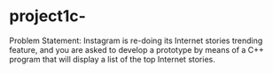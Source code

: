 # project1c-
Problem Statement:
Instagram is re-doing its Internet stories trending feature, and you are asked to develop
a prototype by means of a C++ program that will display a list of the top Internet stories.

